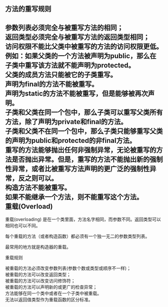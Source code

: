 方法的重写规则
-------------
参数列表必须完全与被重写方法的相同；<br>
返回类型必须完全与被重写方法的返回类型相同；<br>
访问权限不能比父类中被重写的方法的访问权限更低。例如：如果父类的一个方法被声明为public，那么在子类中重写该方法就不能声明为protected。<br>
父类的成员方法只能被它的子类重写。<br>
声明为final的方法不能被重写。<br>
声明为static的方法不能被重写，但是能够被再次声明。<br>
子类和父类在同一个包中，那么子类可以重写父类所有方法，除了声明为private和final的方法。<br>
子类和父类不在同一个包中，那么子类只能够重写父类的声明为public和protected的非final方法。<br>
重写的方法能够抛出任何非强制异常，无论被重写的方法是否抛出异常。但是，重写的方法不能抛出新的强制性异常，或者比被重写方法声明的更广泛的强制性异常，反之则可以。<br>
构造方法不能被重写。<br>
如果不能继承一个方法，则不能重写这个方法。<br>
重载(Overload)
--------------
重载(overloading) 是在一个类里面，方法名字相同，而参数不同。返回类型可以相同也可以不同。<br>

每个重载的方法（或者构造函数）都必须有一个独一无二的参数类型列表。<br>

最常用的地方就是构造器的重载。<br>

重载规则<br>

被重载的方法必须改变参数列表(参数个数或类型或顺序不一样)；<br>
被重载的方法可以改变返回类型；<br>
被重载的方法可以改变访问修饰符；<br>
被重载的方法可以声明新的或更广的检查异常；<br>
方法能够在同一个类中或者在一个子类中被重载。<br>
无法以返回值类型作为重载函数的区分标准。<br>
